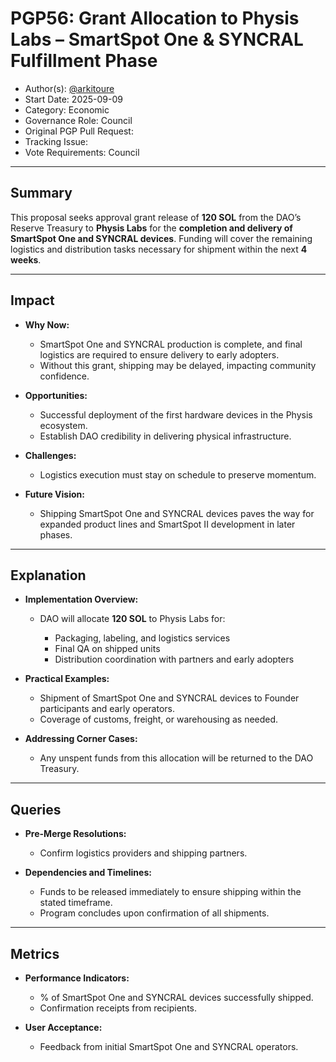 # PGP56: Grant Allocation to Physis Labs – SmartSpot One & SYNCRAL Fulfillment Phase

* Author(s): [@arkitoure](https://github.com/arkitoure)
* Start Date: 2025-09-09
* Category: Economic
* Governance Role: Council
* Original PGP Pull Request: <!-- leave empty -->
* Tracking Issue: <!-- leave empty -->
* Vote Requirements: Council

---

## Summary

This proposal seeks approval grant release of **120 SOL** from the DAO’s Reserve Treasury to **Physis Labs** for the **completion and delivery of SmartSpot One and SYNCRAL devices**. Funding will cover the remaining logistics and distribution tasks necessary for shipment within the next **4 weeks**.

---

## Impact

* **Why Now:**

  * SmartSpot One and SYNCRAL production is complete, and final logistics are required to ensure delivery to early adopters.
  * Without this grant, shipping may be delayed, impacting community confidence.

* **Opportunities:**

  * Successful deployment of the first hardware devices in the Physis ecosystem.
  * Establish DAO credibility in delivering physical infrastructure.

* **Challenges:**

  * Logistics execution must stay on schedule to preserve momentum.

* **Future Vision:**

  * Shipping SmartSpot One and SYNCRAL devices paves the way for expanded product lines and SmartSpot II development in later phases.

---

## Explanation

* **Implementation Overview:**

  * DAO will allocate **120 SOL** to Physis Labs for:

    * Packaging, labeling, and logistics services
    * Final QA on shipped units
    * Distribution coordination with partners and early adopters

* **Practical Examples:**

  * Shipment of SmartSpot One and SYNCRAL devices to Founder participants and early operators.
  * Coverage of customs, freight, or warehousing as needed.

* **Addressing Corner Cases:**

  * Any unspent funds from this allocation will be returned to the DAO Treasury.

---

## Queries

* **Pre-Merge Resolutions:**

  * Confirm logistics providers and shipping partners.

* **Dependencies and Timelines:**

  * Funds to be released immediately to ensure shipping within the stated timeframe.
  * Program concludes upon confirmation of all shipments.

---

## Metrics

* **Performance Indicators:**

  * % of SmartSpot One and SYNCRAL devices successfully shipped.
  * Confirmation receipts from recipients.

* **User Acceptance:**

  * Feedback from initial SmartSpot One and SYNCRAL operators.
